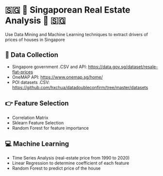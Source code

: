 # :singapore: :hotel: Singaporean Real Estate Analysis :hotel: :singapore:
Use Data Mining and Machine Learning techniques to extract drivers of prices of houses in Singapore

## :mag_right: Data Collection
- Singapore government .CSV and API: https://data.gov.sg/dataset/resale-flat-prices
- OneMAP API: https://www.onemap.sg/home/
- POI datasets .CSV: https://github.com/hxchua/datadoubleconfirm/tree/master/datasets 

## :point_right: Feature Selection
- Correlation Matrix
- Sklearn Feature Selection
- Random Forest for feature importance

## :computer: Machine Learning
- Time Series Analysis (real-estate price from 1990 to 2020)
- Linear Regression to determine coefficient of each feature
- Random Forest to predict price of the house
